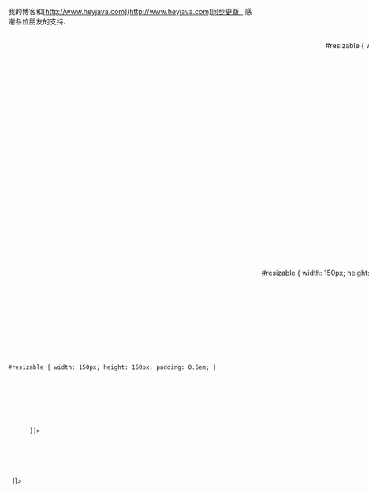 我的博客和[http://www.heyjava.com](http://www.heyjava.com)同步更新.  感谢各位朋友的支持.
 
 
 
<?xml version="1.0" encoding="UTF-8" ?>
<!--
注意事项:
 1. 以下格式为既定的格式, 为了统一性, 需要修改时, 大家商议
 2. 格式中的所有项都是选填, 如果没有, 不写就是了.
 3. 由于是XML格式的, 所以, 所有标签中间填写文本的地方(最重要是代码, 一定要加, 不然以后解析有困难), 都需要加上<![CDATA[这中间写内容]]>
 4. 翻译过程中, 一块对应的是一个<translate />标签.
 5. 希望大家工作愉快.
 -->
<project>
 <translate item="droppable" version="7.1">
  <translators>
   <translator nickname="selfimpr" name="雷果国" mail="[goosman.lei@gmail.com](mailto:goosman.lei@gmail.com)" homepage="[http://blog.csdn.net/lgg201](http://blog.csdn.net/lgg201)" qq="285821471" />
   <translator nickname="学习中" name="" mail="[77413446@qq.com](mailto:77413446@qq.com)" homepage="" qq="77413446" />
  </translators>
  <relatives>
   <depend isitem="false">
    <name><![CDATA[jquery]]></name>
    <description><![CDATA[jquery的核心库]]></description>
    <url><![CDATA[http://docs.jquery.com]]></url>
   </depend>
   <depend isitem="false">
    <name><![CDATA[jquery.ui.core]]></name>
    <description><![CDATA[jquery.ui的核心库]]></description>
    <url><![CDATA[http://jqueryui.com/demos]]></url>
   </depend>
  </relatives>
  <overview>
   <original><![CDATA[jQuery的用户界面的大小可调整外挂让选定的元素可调整大小的（这意味着他们有可拖动调整句柄）。您可以指定一个或多个处理以及最大和最小宽度和高度。
所有的回调（启动，停止，调整大小）接受两个参数：原来的浏览器的事件，并准备好的用户界面对象。用户界面对象具有以下领域：
ui.helper- 一个jQuery的对象包含辅助元素
ui.originalPosition-{top,left} 开始前调整大小
ui.originalSize-{width,height}开始前调整大小
ui.position-{top, left} 当前位置 
ui.size-{width,height} 当前大小
]]></original>
  </overview>
  <options>
   <option name="alsoResize" default="false">
    <types>
     <type name="选择器">
      <description><![CDATA[选择器是使用了jQuery选择一个DOM文档的DOM元素。该文件是在大多数情况下，在所有的浏览器DOM文档存在，但也可以是一个XML文档获得通过AJAX。
 该选择器是一个自定义的CSS和补充组成。 XPath的选择器可作为一个插件。
 
 所有在jQuery选择器可被记录在选择器API页面。
 有很多的插件以其他方式利用jQuery的选择器。验证插件接受一个选择指定的依赖，是否需要输入或不：
    emailrules: {
        required: "#email:filled"
     }
 
 这将使一个名字复选框“emailrules”规定只有当用户输入一个电子邮件域名的电子邮件地址，选择通过它的ID，通过自定义选择过滤“：填写”插件提供的验证。
 如果选择是作为一个参数的类型指定的，它接受一切，jQuery的构造函数接受，例如。字符串，元素，元素的列表。
]]>
      </description>
     </type>
     <type name="元素">
      <description><![CDATA[在文档对象模型（DOM）元素有属性，文本和子类。它提供的方法遍历父类和子类，并可以访问它的属性。由于在DOM API的规范和实现漏洞很多，这些方法不好使用。 jQuery提供了一种围绕这些要素的包装，以帮助与DOM交互。但往往不能满足你直接使用DOM元素，或明白这些方法是（也）接受DOM元素作为参数。
 当你使用jQuery的每一个，方法，对你的回调中被设置为一个DOM元素。这也是对事件处理情况。
 对DOM元素的一些性质是相当一致的浏览器中。假设这是一个简单的例子模糊验证：
    $(":text").blur(function() {
  if(!this.value) {
   alert("Please enter some text!");
  }
});
        
你可以用$(this).val() 去代替 this.value 来访问的通过jQuery的文本输入值，但在这种情况下，你不会得到任何东西。
]]></description>
     </type>
    </types>
    <description><![CDATA[用来指定需要同步更新大小的元素,这里不仅可以指定内部的元素, 也可以指定外部的元素, 改变外部元素见第四个demo]]></description>
    <demos>
     <demo>
      <comment><![CDATA[初始化]]></comment>
      <code><![CDATA[$('.selector').resizable({ alsoResize: '.other' });]]></code>
     </demo>
     <demo>
      <comment><![CDATA[获取属性值]]></comment>
      <code><![CDATA[var alsoResize = $('.selector').resizable('option', 'alsoResize');
]]></code>
     </demo>
     <demo>
      <comment><![CDATA[设置属性值]]></comment>
      <code><![CDATA[$('.selector').resizable('option', 'alsoResize', '.other');]]></code>
     </demo>
     <demo>
      <comment><![CDATA[同步调整外部元素]]></comment>
      <code><![CDATA[
<style type="text/css">
#resizable { width: 150px; height: 150px; padding: 0.5em; }
#resizable h3 { text-align: center; margin: 0; }
</style>
<script type="text/javascript">
$(function() {
 $("#resizable").resizable({
  alsoResize: '#x'
 });
});
</script>
<body>
<div id="resizable" class="ui-widget-content">
 <h3 class="ui-widget-header">Resizable</h3>
</div>
<div id="x" style="border: 1px solid red; width: 80px; height: 80px;"></div>
</body>
      ]]></code>
     </demo>
    </demos>
   </option>
   <option name="animate" default="false">
    <types>
     <type name="Boolean" />
    </types>
    <description><![CDATA[调整大小过程中, 原始的元素是不变的, 等放开鼠标之后, 以一个动态效果扩展或收缩到调整的新的大小.]]></description>
    <demos>
     <demo>
      <comment><![CDATA[初始化]]></comment>
      <code><![CDATA[$('.selector').resizable({ animate: true });]]></code>
     </demo>
     <demo>
      <comment><![CDATA[获取属性值]]></comment>
      <code><![CDATA[var animate = $('.selector').resizable('option', 'animate');
]]></code>
     </demo>
     <demo>
      <comment><![CDATA[设置属性值]]></comment>
      <code><![CDATA[$('.selector').resizable('option', 'animate', true);]]></code>
     </demo>
    </demos>
   </option>
   <option name="animateDuration" default="slow">
    <types>
     <type name="整数">
      <description><![CDATA[从松开鼠标到resize完成的毫秒数]]></description>
     </type>
     <type name="字符串">
       <option>
        <value><![CDATA[slow]]></value>
        <comment><![CDATA[慢速]]></comment>
       </option>
       <option>
        <value><![CDATA[normal]]></value>
        <comment><![CDATA[中速]]></comment>
       </option>
       <option>
        <value><![CDATA[fast]]></value>
        <comment><![CDATA[快速]]></comment>
       </option>
     </type>
    </types>
    <description><![CDATA[
    设置为animate之后, 该选项用来确定滑动的快慢, 字符串是预定义速度, 整数则是我们自定义滑动持续时间的地方.
    ]]></description>
    <demos>
     <demo>
      <comment><![CDATA[初始化]]></comment>
      <code><![CDATA[$('.selector').resizable({ animateDuration: 500 });]]></code>
     </demo>
     <demo>
      <comment><![CDATA[获取属性值]]></comment>
      <code><![CDATA[var animateDuration = $('.selector').resizable('option', 'animateDuration');]]></code>
     </demo>
     <demo>
      <comment><![CDATA[设置属性值]]></comment>
      <code><![CDATA[$('.selector').resizable('option', 'animateDuration', 500);]]></code>
     </demo>
    </demos>
   </option>
   <option name="animateEasing" default="swing">
    <types>
     <type name="字符串">
     </type>
    </types>
    <description><![CDATA[ 用来设置滑动是的动作.  但是由于官方文档中没有注明可选项, 所以, 似乎没有可用性.]]></description>
    <demos>
     <demo>
      <comment><![CDATA[初始化]]></comment>
      <code><![CDATA[$('.selector').resizable({ animateEasing: 'swing' });]]></code>
     </demo>
     <demo>
      <comment><![CDATA[获取属性值]]></comment>
      <code><![CDATA[var animateEasing = $('.selector').resizable('option', 'animateEasing');]]></code>
     </demo>
     <demo>
      <comment><![CDATA[设置属性值]]></comment>
      <code><![CDATA[$('.selector').resizable('option', 'animateEasing', 'swing');]]></code>
     </demo>
    </demos>
   </option>
   <option name="aspectRatio" default="false">
    <types>
     <type name="浮点数">
      <description><![CDATA[定义resize之后的宽高比数值]]></description>
     </type>
     <type name="布尔型">
       <option>
        <value><![CDATA[true]]></value>
        <comment><![CDATA[使用初始化时候的宽高比]]></comment>
       </option>
       <option>
        <value><![CDATA[false]]></value>
        <comment><![CDATA[不维持固定的官高比, 可以自由移动]]></comment>
       </option>
     </type>
    </types>
    <description><![CDATA[用来设置resize之后的元素宽和高的比例.]]></description>
    <demos>
     <demo>
      <comment><![CDATA[初始化]]></comment>
      <code><![CDATA[$('.selector').resizable({ aspectRatio: .75 });]]></code>
     </demo>
     <demo>
      <comment><![CDATA[获取属性值]]></comment>
      <code><![CDATA[var aspectRatio = $('.selector').resizable('option', 'aspectRatio');]]></code>
     </demo>
     <demo>
      <comment><![CDATA[设置属性值]]></comment>
      <code><![CDATA[$('.selector').resizable('option', 'aspectRatio', .75);]]></code>
     </demo>
    </demos>
   </option>
   <option name="autoHide" default="false">
    <types>
     <type name="布尔型">
     </type>
    </types>
    <description><![CDATA[
    设置是否将标识是resizable的样式自动隐藏. 也就是右下角的小斑纹.
    ]]></description>
    <demos>
     <demo>
      <comment><![CDATA[初始化]]></comment>
      <code><![CDATA[$('.selector').resizable({ autoHide: true });]]></code>
     </demo>
     <demo>
      <comment><![CDATA[获取属性值]]></comment>
      <code><![CDATA[var autoHide = $('.selector').resizable('option', 'autoHide');
]]></code>
     </demo>
     <demo>
      <comment><![CDATA[设置属性值]]></comment>
      <code><![CDATA[$('.selector').resizable('option', 'autoHide', true);]]></code>
     </demo>
    </demos>
   </option>
   <option name="cancel" default=":input option">
    <types>
     <type name="选择器">
     </type>
    </types>
    <description><![CDATA[设置不能被渲染成resizable控件的选择器, 相当于一个过滤器的功能, 比如, 在初始化的时候, 使用了$('div').resizable()的方式一次初始化多个, 那么可以用cancel来做过滤.]]></description>
    <demos>
     <demo>
      <comment><![CDATA[初始化]]></comment>
      <code><![CDATA[$('.selector').resizable({ cancel: ':input,option' });]]></code>
     </demo>
     <demo>
      <comment><![CDATA[获取属性值]]></comment>
      <code><![CDATA[var cancel = $('.selector').resizable('option', 'cancel');
]]></code>
     </demo>
     <demo>
      <comment><![CDATA[设置属性值]]></comment>
      <code><![CDATA[$('.selector').resizable('option', 'cancel', ':input,option');]]></code>
     </demo>
    </demos>
   </option>
   <option name="containment" default="false">
    <types>
     <type name="选择器">
     </type>
     <type name="元素">
     </type>
     <type name="字符串">
       <option>
        <value><![CDATA[parent]]></value>
        <comment><![CDATA[父元素范围内]]></comment>
       </option>
       <option>
        <value><![CDATA[document]]></value>
        <comment><![CDATA[文档范围内]]></comment>
       </option>
     </type>
    </types>
    <description><![CDATA[限定resize动作只能在选择器限定的元素, 字符串描述的范围, 或直接指定的元素的范围内进行.
    译者注: 设置了animate为ture之后, 这个选项会失效, 怀疑是一个小bug, 已经给jquery.ui团队发邮件确认. 该属性详细用法请以最新官方文档为准.
    译者注: 设置了ghost为true之后, 整个resize会变得杂乱无章, resize几次之后, 还有可能出现js错误, 这个应该是一个小bug, 已经提交. 该属性详细用法以最新官方文档为准.
    ]]></description>
    <demos>
     <demo>
      <comment><![CDATA[初始化]]></comment>
      <code><![CDATA[$('.selector').resizable({ containment: 'parent' });]]></code>
     </demo>
     <demo>
      <comment><![CDATA[获取属性值]]></comment>
      <code><![CDATA[var containment = $('.selector').resizable('option', 'containment');
]]></code>
     </demo>
     <demo>
      <comment><![CDATA[设置属性值]]></comment>
      <code><![CDATA[$('.selector').resizable('option', 'containment', 'parent');]]></code>
     </demo>
    </demos>
   </option>
   <option name="delay" default="0">
    <types>
     <type name="整数">
     </type>
    </types>
    <description><![CDATA[设置一个延时时间, 用来防止无意识的点击造成的resize, 也就是说鼠标按下必须等待delay设置的毫秒数之后, 移动才是有效的resize]]></description>
    <demos>
     <demo>
      <comment><![CDATA[初始化]]></comment>
      <code><![CDATA[$('.selector').resizable({ delay: 20 });]]></code>
     </demo>
     <demo>
      <comment><![CDATA[获取属性值]]></comment>
      <code><![CDATA[var delay = $('.selector').resizable('option', 'delay');
]]></code>
     </demo>
     <demo>
      <comment><![CDATA[设置属性值]]></comment>
      <code><![CDATA[$('.selector').resizable('option', 'delay', 20);]]></code>
     </demo>
    </demos>
   </option>
   <option name="distance" default="1">
    <types>
     <type name="整数">
     </type>
    </types>
    <description><![CDATA[设置一个延迟的距离, 用来防止无意识的点击造成的resize, 也就是说鼠标按下移动了distance指定的像素值之后, resize才是有效的.]]></description>
    <demos>
     <demo>
      <comment><![CDATA[初始化]]></comment>
      <code><![CDATA[$('.selector').resizable({ distance: 20 });]]></code>
     </demo>
     <demo>
      <comment><![CDATA[获取属性值]]></comment>
      <code><![CDATA[var distance = $('.selector').resizable('option', 'distance');]]></code>
     </demo>
     <demo>
      <comment><![CDATA[设置属性值]]></comment>
      <code><![CDATA[$('.selector').resizable('option', 'distance', 20);]]></code>
     </demo>
    </demos>
   </option>
   <option name="ghost" default="false">
    <types>
     <type name="布尔值">
     </type>
    </types>
    <description><![CDATA[用于设置在resize过程中, 是否呈现一个helper(关于helper可以查看draggable中解释)]]></description>
    <demos>
     <demo>
      <comment><![CDATA[初始化]]></comment>
      <code><![CDATA[$('.selector').resizable({ ghost: true });]]></code>
     </demo>
     <demo>
      <comment><![CDATA[获取属性值]]></comment>
      <code><![CDATA[var ghost = $('.selector').resizable('option', 'ghost');
]]></code>
     </demo>
     <demo>
      <comment><![CDATA[设置属性值]]></comment>
      <code><![CDATA[$('.selector').resizable('option', 'ghost', true);]]></code>
     </demo>
    </demos>
   </option>
   <option name="grid" default="false">
    <types>
     <type name="数组">
     </type>
    </types>
    <description><![CDATA[接受一个[x, y]格式的数组, 用于设定resize的时候, 移动的单位.  比如设置了grid: [8, 5]那么, resize的时候, 就是以左右8像素, 上下5像素的单位进行的.
    译者注: 当设置了grid选项之后, 如果同时设置了ghost选项, 他们之间的联合工作是有问题的, 具体表象为: resize过程中的helper元素是按照grid限定的方式运动的, 然而, 在松开鼠标之后, 我们定制的resize控件还是可以任意改变大小的. 
    也是疑似bug, 已经提交, 具体使用方式参考官方网站最新文档.
    译者注: 设置了grid选项和ghost选项之后, 改变控件大小到足够小的时候, 会有javascript错误警告. 同时界面元素乱套了就.
    也已经提交了, 以官方最新文档为主吧.
    ]]></description>
    <demos>
     <demo>
      <comment><![CDATA[初始化]]></comment>
      <code><![CDATA[$('.selector').resizable({ grid: [50, 50] });]]></code>
     </demo>
     <demo>
      <comment><![CDATA[获取属性值]]></comment>
      <code><![CDATA[var grid = $('.selector').resizable('option', 'grid');]]></code>
     </demo>
     <demo>
      <comment><![CDATA[设置属性值]]></comment>
      <code><![CDATA[$('.selector').resizable('option', 'grid', [50, 50]);]]></code>
     </demo>
    </demos>
   </option>
   <option name="handles" default="e, s, se">
    <types>
     <type name="字符串">
       <option>
        <value><![CDATA[n]]></value>
        <comment><![CDATA[北方]]></comment>
       </option>
       <option>
        <value><![CDATA[e]]></value>
        <comment><![CDATA[东方]]></comment>
       </option>
       <option>
        <value><![CDATA[s]]></value>
        <comment><![CDATA[南方]]></comment>
       </option>
       <option>
        <value><![CDATA[w]]></value>
        <comment><![CDATA[西方]]></comment>
       </option>
       <option>
        <value><![CDATA[ne]]></value>
        <comment><![CDATA[东北方向]]></comment>
       </option>
       <option>
        <value><![CDATA[se]]></value>
        <comment><![CDATA[东南方向]]></comment>
       </option>
       <option>
        <value><![CDATA[nw]]></value>
        <comment><![CDATA[西北方向]]></comment>
       </option>
       <option>
        <value><![CDATA[sw]]></value>
        <comment><![CDATA[西南方向]]></comment>
       </option>
     </type>
     <type name="对象">
      <description><![CDATA[
      设置一个对象, 对象可以有如下属性中的一个或多个{n, e, s, w, ne, se, nw, sw} 意义和字符串类型列举的意义一样.  通过每个属性指定一个选择器(resizable的内部元素), 或着要用外部元素就直接给一个DOM元素作为属性值...
      译者注: 外部元素设置为resize时候的handle(控制器)我没有测试成功, 即便设置上了, 也是无效的.
      译者注: 关于对象的这种使用方式, 在指定的元素上还需要指定样式. 详细见第四个demo
      ]]></description>
     </type>
    </types>
    <description><![CDATA[设置改变大小的时候, 可以从哪些地方进行改变(控制resize的部件), 字符串的情况下, 每个指定的字符串代表一个方向, 设定多个用逗号分割.]]></description>
    <demos>
     <demo>
      <comment><![CDATA[初始化]]></comment>
      <code><![CDATA[$('.selector').resizable({ handles: 'n, e, s, w' });]]></code>
     </demo>
     <demo>
      <comment><![CDATA[获取属性值]]></comment>
      <code><![CDATA[var handles = $('.selector').resizable('option', 'handles');
]]></code>
     </demo>
     <demo>
      <comment><![CDATA[设置属性值]]></comment>
      <code><![CDATA[$('.selector').resizable('option', 'handles', 'n, e, s, w');]]></code>
     </demo>
     <demo>
      <comment><![CDATA[译者注: 在改变元素大小的时候, 以字符串方式仅仅是设置了在哪些方向可以改变, 但是, 具体的样式控制是不能做到的, 为了达到可以控制resize控制器的样式, 因此, 提供了对象指定的方式: handles: {s: $('h3'), e: $('#x')}, 内部元素可以直接使用选择器, 但是译者测试了外部元素, 设置相关属性之后, 样式可以生成, 却不能有有效的resize动作.
      在使用对象方式指定自定义的handles的时候, 另外一点需要注意的是要给你指定的部件加上对应的样式, 以下为各个方向需要加的样式列表:
n: ui-resizable-n ui-resizable-handle
e: ui-resizable-e ui-resizable-handle
s: ui-resizable-s ui-resizable-handle
w: ui-resizable-w ui-resizable-handle
ne: ui-resizable-ne ui-resizable-handle
se: ui-resizable-se ui-resizable-handle
nw: ui-resizable-nw ui-resizable-handle
sw: ui-resizable-sw ui-resizable-handle
      经过测试, n, e, s, w四个方向上的是没有问题的, 但是, 我和这玩意儿斗争了一个小时, 还是没有搞定ne等四个斜45度方向的自定义handles处理方式.
      具体的使用, 见代码
      ]]></comment>
      <code><![CDATA[
<style type="text/css">
#resizable { width: 150px; height: 150px; padding: 0.5em; }
#bottom{height: 20px; border: 1px solid red; margin-bottom: 4px; margin-left: -1px; cursor: hand; background: #BBEEBB; font-size: 12px;}
#right{width: 20px; border: 1px solid red; margin-top: -1px; text-align: center; cursor: hand; background: #BBEEBB; font-size: 12px;}
</style>
<script type="text/javascript">
$(function() {
 $("#resizable").resizable({
  handles: {s: $('#bottom'), e: $('#right')}
 });
});
</script>
</head>
<body>
<div id="resizable" class="ui-widget-content">
<div id="bottom" class="ui-resizable-s ui-resizable-handle">从我这里拖动</div>
<div id="right" class="ui-resizable-e ui-resizable-handle" >右<br />边<br />的<br />拖<br />动</div>
</div>
</body>
      ]]></code>
     </demo>
    </demos>
   </option>
   <option name="helper" default="false">
    <types>
     <type name="字符串">
     </type>
    </types>
    <description><![CDATA[设置resize过程中, 辅助的helper控件显示的样式, 这里指定的是样式名称.   可以同时指定多个样式, 多个样式名称之间用空格隔开.]]></description>
    <demos>
     <demo>
      <comment><![CDATA[初始化]]></comment>
      <code><![CDATA[$('.selector').resizable({ helper: 'ui-state-highlight' });]]></code>
     </demo>
     <demo>
      <comment><![CDATA[获取属性值]]></comment>
      <code><![CDATA[var helper = $('.selector').resizable('option', 'helper');
]]></code>
     </demo>
     <demo>
      <comment><![CDATA[设置属性值]]></comment>
      <code><![CDATA[$('.selector').resizable('option', 'helper', 'ui-state-highlight');]]></code>
     </demo>
     <demo>
      <comment><![CDATA[译者注: 废话不多说, 把这个例子跑起来, 你就什么都明白了.关于这个选项.]]></comment>
      <code><![CDATA[
<style type="text/css">
#resizable { width: 150px; height: 150px; padding: 0.5em; }
.helper{background: red;}
.helper2{border: 5px solid blue;}
</style>
<script type="text/javascript">
$(function() {
 $("#resizable").resizable({
  helper: 'helper helper2'
 });
});
</script>
<body>
<div id="resizable" class="ui-widget-content">
 中华人民共和国
</div>
</body>
      ]]></code>
     </demo>
    </demos>
   </option>
   <option name="maxHeight" default="null">
    <types>
     <type name="整数">
     </type>
    </types>
    <description><![CDATA[设置最大高度, 默认不限制]]></description>
    <demos>
     <demo>
      <comment><![CDATA[初始化]]></comment>
      <code><![CDATA[$('.selector').resizable({ maxHeight: 300 });]]></code>
     </demo>
     <demo>
      <comment><![CDATA[获取属性值]]></comment>
      <code><![CDATA[var maxHeight = $('.selector').resizable('option', 'maxHeight');]]></code>
     </demo>
     <demo>
      <comment><![CDATA[设置属性值]]></comment>
      <code><![CDATA[$('.selector').resizable('option', 'maxHeight', 300);]]></code>
     </demo>
    </demos>
   </option>
   <option name="maxWidth" default="null">
    <types>
     <type name="整数">
     </type>
    </types>
    <description><![CDATA[设置最大宽度, 默认不限制]]></description>
    <demos>
     <demo>
      <comment><![CDATA[初始化]]></comment>
      <code><![CDATA[$('.selector').resizable({ maxWidth: 250 });]]></code>
     </demo>
     <demo>
      <comment><![CDATA[获取属性值]]></comment>
      <code><![CDATA[var maxWidth = $('.selector').resizable('option', 'maxWidth');]]></code>
     </demo>
     <demo>
      <comment><![CDATA[设置属性值]]></comment>
      <code><![CDATA[$('.selector').resizable('option', 'maxWidth', 250);]]></code>
     </demo>
    </demos>
   </option>
   <option name="minHeight" default="10">
    <types>
     <type name="整数">
     </type>
    </types>
    <description><![CDATA[设置最小高度, 默认10像素]]></description>
    <demos>
     <demo>
      <comment><![CDATA[初始化]]></comment>
      <code><![CDATA[$('.selector').resizable({ minHeight: 150 });]]></code>
     </demo>
     <demo>
      <comment><![CDATA[获取属性值]]></comment>
      <code><![CDATA[var minHeight = $('.selector').resizable('option', 'minHeight');]]></code>
     </demo>
     <demo>
      <comment><![CDATA[设置属性值]]></comment>
      <code><![CDATA[$('.selector').resizable('option', 'minHeight', 150);]]></code>
     </demo>
    </demos>
   </option>
   <option name="minWidth" default="10">
    <types>
     <type name="整数">
     </type>
    </types>
    <description><![CDATA[设置最小高度, 默认10像素]]></description>
    <demos>
     <demo>
      <comment><![CDATA[初始化]]></comment>
      <code><![CDATA[$('.selector').resizable({ minWidth: 75 });]]></code>
     </demo>
     <demo>
      <comment><![CDATA[获取属性值]]></comment>
      <code><![CDATA[var minWidth = $('.selector').resizable('option', 'minWidth');]]></code>
     </demo>
     <demo>
      <comment><![CDATA[设置属性值]]></comment>
      <code><![CDATA[$('.selector').resizable('option', 'minWidth', 75);]]></code>
     </demo>
    </demos>
   </option>
  </options>
  <events>
   <event name="start">
    <trigger><![CDATA[开始拖动]]></trigger>
    <arguments>
     <argument name="event">
      <![CDATA[原生的浏览器事件.]]>
     </argument>
     <argument name="ui">
      <![CDATA[JQuery的ui对象]]>
     </argument>
    </arguments>
    <description><![CDATA[类型: resizestart]]></description>
    <demos>
     <demo>
      <comment><![CDATA[初始化时设置事件]]></comment>
      <code><![CDATA[
$('.selector').resizable({
   start: function(event, ui) { ... }
});
      ]]></code>
     </demo>
     <demo>
      <comment><![CDATA[动态的绑定事件.  动态绑定时候, 使用的事件名就是事件的类型.]]></comment>
      <code><![CDATA[
$('.selector').bind('resizestart', function(event, ui) {
  ...
});
      ]]></code>
     </demo>
     <demo>
      <comment><![CDATA[译者注: 关于resizable的三个事件, 统一做个示例在这里, 运行示例, 一目了然]]></comment>
      <code><![CDATA[
<style type="text/css">
#resizable { width: 150px; height: 150px; padding: 0.5em; }
</style>
<script type="text/javascript">
$(function() {
 $("#resizable").resizable({
  start: function(event, ui) {
   $('#msg').html($('#msg').html() + '<br />start事件');
  },
  resize: function(event, ui) {
   $('#msg').html($('#msg').html() + '<br />resize事件' + ui.size.width);
  },
  stop: function(event, ui) {
   $('#msg').html($('#msg').html() + '<br />stop事件');
  }
 });
});
</script>
</head>
<body>
<div id="msg" style="color: red;"></div>
<div id="resizable" class="ui-widget-content">
</div>
</body>
      ]]></code>
     </demo>
    </demos>
   </event>
   <event name="resize">
    <trigger><![CDATA[拖动过程中, 鼠标每移动1像素触发一次.]]></trigger>
    <arguments>
     <argument name="event">
      <![CDATA[原生的浏览器事件.]]>
     </argument>
     <argument name="ui">
      <![CDATA[JQuery的ui对象]]>
     </argument>
    </arguments>
    <description><![CDATA[类型: resize]]></description>
    <demos>
     <demo>
      <comment><![CDATA[初始化时设置事件]]></comment>
      <code><![CDATA[
$('.selector').resizable({
   resize: function(event, ui) { ... }
});
      ]]></code>
     </demo>
     <demo>
      <comment><![CDATA[动态的绑定事件.  动态绑定时候, 使用的事件名就是事件的类型.]]></comment>
      <code><![CDATA[
$('.selector').bind('resize', function(event, ui) {
  ...
});
      ]]></code>
     </demo>
    </demos>
   </event>
   <event name="stop">
    <trigger><![CDATA[停止拖动]]></trigger>
    <arguments>
     <argument name="event">
      <![CDATA[原生的浏览器事件.]]>
     </argument>
     <argument name="ui">
      <![CDATA[JQuery的ui对象]]>
     </argument>
    </arguments>
    <description><![CDATA[类型: resizestop]]></description>
    <demos>
     <demo>
      <comment><![CDATA[初始化时设置事件]]></comment>
      <code><![CDATA[
$('.selector').resizable({
   stop: function(event, ui) { ... }
});
      ]]></code>
     </demo>
     <demo>
      <comment><![CDATA[动态的绑定事件.  动态绑定时候, 使用的事件名就是事件的类型.]]></comment>
      <code><![CDATA[
$('.selector').bind('resizestop', function(event, ui) {
  ...
});
      ]]></code>
     </demo>
    </demos>
   </event>
  </events>
  <methods>
   <method name="destroy">
    <description><![CDATA[完全移除一个resizable控件, 使其回退到该元素被初始化成resizable控件之前的状态.]]></description>
    <demos>
     <demo>
      <code><![CDATA[$(".selector").resizable('destroy');]]></code>
     </demo>
    </demos>
   </method>
   <method name="disable">
    <description><![CDATA[将可改变大小控件样式改变成为失效, 与enable对应.]]></description>
    <demos>
     <demo>
      <code><![CDATA[$(".selector").resizable('disable');]]></code>
     </demo>
    </demos>
   </method>
   <method name="enable">
    <description><![CDATA[将可改变大小控件样式改变为允许, 与disable对应.]]></description>
    <demos>
     <demo>
      <code><![CDATA[$(".selector").resizable('enable');]]></code>
     </demo>
    </demos>
   </method>
   <method name="option">
    <arguments>
     <argument name="optionName " type="字符串"><![CDATA[选项一节中列举的所有选项名都可用]]></argument>
     <argument name="value" type="任意"><![CDATA[该选项可以接受的任意数据值.]]></argument>
    </arguments>
    <description><![CDATA[获取或设置可改变大小控件的选项, 第二个参数是选项名, 第三个参数是值.  如果不指定值, 就是获取, 指定值, 就是设置.  ]]></description>
    <demos>
     <demo>
      <code><![CDATA[$(".selector").resizable('option', optionName[, value]);]]></code>
     </demo>
    </demos>
   </method>
  </methods>
  <theme><![CDATA[
jquery.ui.resizable插件使用了jquery.ui的css框架样式使它看起来更舒服, 包含一些颜色和背景等, 推荐使用jquery的在线样式定制来修改主题.
如果需要深层次的自定义样式, 可以修改ui.resizable.css这个样式表来达到预期效果.
在自己下载的版本中找到ui.resizable.css, 这个文档中的样式都可以修改以达到想要效果.
下面代码是一个最终生成的最简单的resizable控件的DOM代码, 这些代码可以帮助理解整个resizable控件的结构以便更方便的修改css.
<div class="ui-resizable">
   <div style="-moz-user-select: none;" unselectable="on" class="ui-resizable-handle ui-resizable-e"></div>
   <div style="-moz-user-select: none;" unselectable="on" class="ui-resizable-handle ui-resizable-s"></div>
   <div unselectable="on" style="z-index: 1001; -moz-user-select: none;" class="ui-resizable-handle ui-resizable-se ui-icon ui-icon-gripsmall-diagonal-se"></div>
</div>
  ]]></theme>
  <summarize><![CDATA[
alsoResize: 设置跟随改变大小的元素
animate, animateDuration, animateEasing: 设置动态效果
aspectRatio: 设置宽高比例
autoHide: 设置控制改变大小的控制器是否自动隐藏.
cancel: 过滤的不可设置为改变大小的控件
containment, maxHeight, maxWidth, minHeight, minWidth: 设定可改变大小的范围
delay, distance: 设置延迟以防止意外操作.
ghost, helper: 设置resize过程中的helper控件
grid: 设置resize改变的单位
  ]]></summarize>
 </translate>
</project>
